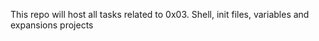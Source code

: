 This repo will host all tasks related to 0x03. Shell, init files, variables and expansions projects
